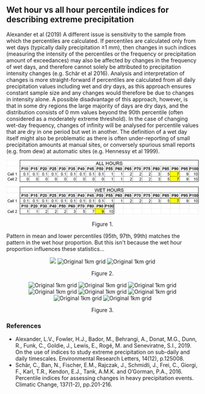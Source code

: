 
## Wet hour vs all hour percentile indices for describing extreme precipitation


Alexander et al (2019)
A different issue is sensitivity to the sample from which the percentiles are calculated. If percentiles are calculated only from wet days (typically daily precipitation ≥1 mm), then changes in such indices (measuring the intensity of the percentiles or the frequency or precipitation amount of exceedances) may also be affected by changes in the frequency of wet days, and therefore cannot solely be attributed to precipitation intensity changes (e.g. Schär et al 2016). Analysis and interpretation of changes is more straight-forward if percentiles are calculated from all daily precipitation values including wet and dry days, as this approach ensures constant sample size and any changes would therefore be due to changes in intensity alone. A possible disadvantage of this approach, however, is that in some dry regions the large majority of days are dry days, and the distribution consists of 0 mm values beyond the 90th percentile (often considered as a moderately extreme threshold). In the case of changing wet-day frequency, changes of infinity will be analysed for percentile values that are dry in one period but wet in another. The definition of a wet day itself might also be problematic as there is often under-reporting of small precipitation amounts at manual sites, or conversely spurious small reports (e.g. from dew) at automatic sites (e.g. Hennessy et al 1999).

<p align="center">
<img src="Figs/WetvAllHourPercentiles2.PNG" width="800"  title="Original 1km grid" /> </p>
<p align="center">Figure 1. <p align="center">


Pattern in mean and lower percentiles (95th, 97th, 99th) matches the pattern in the wet hour proportion.
But this isn't because the wet hour proportion influences these statistics...

<p align="center">
<img src="Figs/wet_prop_EM_mean.png" width="242  title="Original 1km grid" />
<img src="Figs/jja_mean_EM_mean.png" width="250"  title="Original 1km grid" />
<img src="Figs/jja_p97_EM_mean.png" width="250"  title="Original 1km grid" />
<p align="center">Figure 2.  <p align="center">


<p align="center">
<img src="Figs/em01_MeanVsWetHourProp.png" width="200"  title="Original 1km grid" />
<img src="Figs/em01_95th PercentileVsWetHourProp.png" width="200"  title="Original 1km grid" />
<img src="Figs/em01_97th PercentileVsWetHourProp.png" width="200"  title="Original 1km grid" />
<img src="Figs/em01_99th PercentileVsWetHourProp.png" width="200"  title="Original 1km grid" />
<img src="Figs/em01_99.5th PercentileVsWetHourProp.png" width="200"  title="Original 1km grid" />
<img src="Figs/em01_99.75th PercentileVsWetHourProp.png" width="200"  title="Original 1km grid" />
<img src="Figs/em01_99.9th PercentileVsWetHourProp.png" width="200"  title="Original 1km grid" />
<img src="Figs/em01_MaxVsWetHourProp.png" width="200"  title="Original 1km grid" /> </p>
<p align="center">Figure 3.  <p align="center">





### References
* Alexander, L.V., Fowler, H.J., Bador, M., Behrangi, A., Donat, M.G., Dunn, R., Funk, C., Goldie, J., Lewis, E., Rogé, M. and Seneviratne, S.I., 2019. On the use of indices to study extreme precipitation on sub-daily and daily timescales. Environmental Research Letters, 14(12), p.125008.  
* Schär, C., Ban, N., Fischer, E.M., Rajczak, J., Schmidli, J., Frei, C., Giorgi, F., Karl, T.R., Kendon, E.J., Tank, A.M.K. and O’Gorman, P.A., 2016. Percentile indices for assessing changes in heavy precipitation events. Climatic Change, 137(1-2), pp.201-216.
